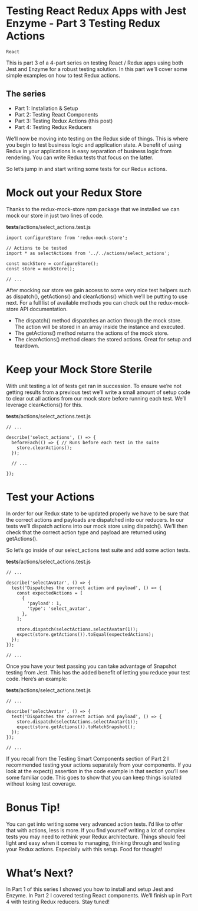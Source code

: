 # Testing React   Redux Apps with Jest   Enzyme - Part 3  Testing Redux Actions

```React```

This is part 3 of a 4-part series on testing React / Redux apps using both Jest and Enzyme for a robust testing solution. In this part we’ll cover some simple examples on how to test Redux actions.


## The series


- Part 1: Installation & Setup
- Part 2: Testing React Components
- Part 3: Testing Redux Actions (this post)
- Part 4: Testing Redux Reducers

We’ll now be moving into testing on the Redux side of things. This is where you begin to test business logic and application state. A benefit of using Redux in your applications is easy separation of business logic from rendering. You can write Redux tests that focus on the latter.


So let’s jump in and start writing some tests for our Redux actions.


# Mock out your Redux Store


Thanks to the redux-mock-store npm package that we installed we can mock our store in just two lines of code.


__tests__/actions/select_actions.test.js
```
import configureStore from 'redux-mock-store';

// Actions to be tested
import * as selectActions from '../../actions/select_actions';

const mockStore = configureStore();
const store = mockStore();

// ...

```


After mocking our store we gain access to some very nice test helpers such as dispatch(), getActions() and clearActions() which we’ll be putting to use next. For a full list of available methods you can check out the redux-mock-store API documentation.


- The dispatch() method dispatches an action through the mock store. The action will be stored in an array inside the instance and executed.
- The getActions() method returns the actions of the mock store.
- The clearActions() method clears the stored actions. Great for setup and teardown.

# Keep your Mock Store Sterile


With unit testing a lot of tests get ran in succession. To ensure we’re not getting results from a previous test we’ll write a small amount of setup code to clear out all actions from our mock store before running each test. We’ll leverage clearActions() for this.


__tests__/actions/select_actions.test.js
```
// ...

describe('select_actions', () => {
  beforeEach(() => { // Runs before each test in the suite
    store.clearActions();
  });

  // ...

});

```


# Test your Actions


In order for our Redux state to be updated properly we have to be sure that the correct actions and payloads are dispatched into our reducers. In our tests we’ll dispatch actions into our mock store using dispatch(). We’ll then check that the correct action type and payload are returned using getActions().


So let’s go inside of our select_actions test suite and add some action tests.


__tests__/actions/select_actions.test.js
```
// ...

describe('selectAvatar', () => {
  test('Dispatches the correct action and payload', () => {
    const expectedActions = [
      {
        'payload': 1,
        'type': 'select_avatar',
      },
    ];

    store.dispatch(selectActions.selectAvatar(1));
    expect(store.getActions()).toEqual(expectedActions);
  });
});

// ...

```


Once you have your test passing you can take advantage of Snapshot testing from Jest. This has the added benefit of letting you reduce your test code. Here’s an example:


__tests__/actions/select_actions.test.js
```
// ...

describe('selectAvatar', () => {
  test('Dispatches the correct action and payload', () => {
    store.dispatch(selectActions.selectAvatar(1));
    expect(store.getActions()).toMatchSnapshot();
  });
});

// ...

```


If you recall from the Testing Smart Components section of Part 2 I recommended testing your actions separately from your components. If you look at the expect() assertion in the code example in that section you’ll see some familiar code. This goes to show that you can keep things isolated without losing test coverage.


# Bonus Tip!


You can get into writing some very advanced action tests. I’d like to offer that with actions, less is more. If you find yourself writing a lot of complex tests you may need to rethink your Redux architecture. Things should feel light and easy when it comes to managing, thinking through and testing your Redux actions. Especially with this setup. Food for thought!


# What’s Next?


In Part 1 of this series I showed you how to install and setup Jest and Enzyme. In Part 2 I covered testing React components. We’ll finish up in Part 4 with testing Redux reducers. Stay tuned!


